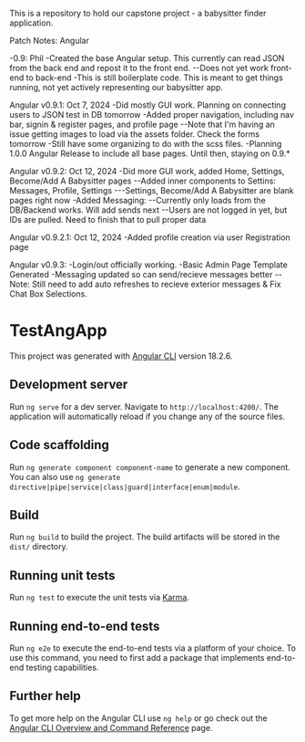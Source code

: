 This is a repository to hold our capstone project - a babysitter finder application.

Patch Notes: Angular

-0.9: Phil -Created the base Angular setup. This currently can read JSON from the back end and repost it to the front end. --Does not yet work front-end to back-end -This is still boilerplate code. This is meant to get things running, not yet actively representing our babysitter app.

Angular v0.9.1: Oct 7, 2024
-Did mostly GUI work. Planning on connecting users to JSON test in DB tomorrow
-Added proper navigation, including nav bar, signin & register pages, and profile page
--Note that I'm having an issue getting images to load via the assets folder. Check the forms tomorrow
-Still have some organizing to do with the scss files.
-Planning 1.0.0 Angular Release to include all base pages. Until then, staying on 0.9.*

Angular v0.9.2: Oct 12, 2024
-Did more GUI work, added Home, Settings, Become/Add A Babysitter pages
--Added inner components to Settins: Messages, Profile, Settings
---Settings, Become/Add A Babysitter are blank pages right now
-Added Messaging:
--Currently only loads from the DB/Backend works. Will add sends next
--Users are not logged in yet, but IDs are pulled. Need to finish that to pull proper data

Angular v0.9.2.1: Oct 12, 2024
-Added profile creation via user Registration page

Angular v0.9.3: 
-Login/out officially working.
-Basic Admin Page Template Generated
-Messaging updated so can send/recieve messages better
--Note: Still need to add auto refreshes to recieve exterior messages & Fix Chat Box Selections.


# TestAngApp

This project was generated with [Angular CLI](https://github.com/angular/angular-cli) version 18.2.6.

## Development server

Run `ng serve` for a dev server. Navigate to `http://localhost:4200/`. The application will automatically reload if you change any of the source files.

## Code scaffolding

Run `ng generate component component-name` to generate a new component. You can also use `ng generate directive|pipe|service|class|guard|interface|enum|module`.

## Build

Run `ng build` to build the project. The build artifacts will be stored in the `dist/` directory.

## Running unit tests

Run `ng test` to execute the unit tests via [Karma](https://karma-runner.github.io).

## Running end-to-end tests

Run `ng e2e` to execute the end-to-end tests via a platform of your choice. To use this command, you need to first add a package that implements end-to-end testing capabilities.

## Further help

To get more help on the Angular CLI use `ng help` or go check out the [Angular CLI Overview and Command Reference](https://angular.dev/tools/cli) page.
